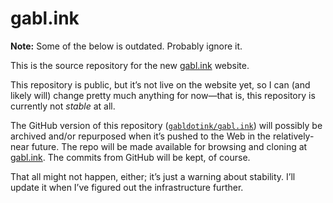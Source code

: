 <!-- SPDX-License-Identifier: CC-BY-4.0 -->
<!-- =============  wrap lines at 72 printed characters ============ -->
# gabl.ink

**Note:** Some of the below is outdated. Probably ignore it.

This is the source repository for the new [gabl.ink](https://gabl.ink/)
website.

This repository is public, but it’s not live on the website yet, so I
can (and likely will) change pretty much anything for now&mdash;that
is, this repository is currently not _stable_ at all.

The GitHub version of this repository ([`gabldotink/gabl.ink`](
https://github.com/gabldotink/gabl.ink)) will possibly be archived
and/or repurposed when it’s pushed to the Web in the relatively-near
future. The repo will be made available for browsing and cloning at
[gabl.ink](https://gabl.ink/). The commits from GitHub will be kept, of
course.

That all might not happen, either; it’s just a warning about stability.
I’ll update it when I’ve figured out the infrastructure further.
